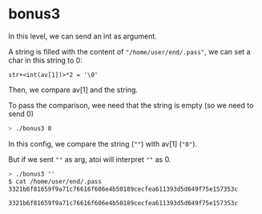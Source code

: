 # bonus3

In this level, we can send an int as argument.

A string is filled with the content of `"/home/user/end/.pass"`, we can set a char in this string to 0:
```
str+<int(av[1])>*2 = '\0'
```
Then, we compare av[1] and the string.

To pass the comparison, wee need that the string is empty (so we need to send 0)
```bash
> ./bonus3 0
```
In this config, we compare the string (`""`) with av[1] (`"0"`).

But if we sent `""` as arg, atoi will interpret `""` as 0.
```bash
> ./bonus3 ""
$ cat /home/user/end/.pass
3321b6f81659f9a71c76616f606e4b50189cecfea611393d5d649f75e157353c
```

```
3321b6f81659f9a71c76616f606e4b50189cecfea611393d5d649f75e157353c
```
